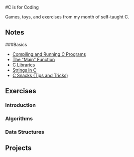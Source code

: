#C is for Coding

Games, toys, and exercises from my month of self-taught C.

## Notes
###Basics
 - [Compiling and Running C Programs][compiling-and-running]
 - [The "Main" Function][main]
 - [C Libraries][c-libraries]
 - [Strings in C][c-strings]
 - [C Snacks (Tips and Tricks)][c-snacks]

[compiling-and-running]: notes/compiling-and-running.md
[main]: notes/main_function.md
[c-libraries]: notes/libraries_intro.md
[c-strings]: notes/strings.md
[c-snacks]: notes/c_snacks.md

## Exercises
### Introduction

### Algorithms

### Data Structures

## Projects
